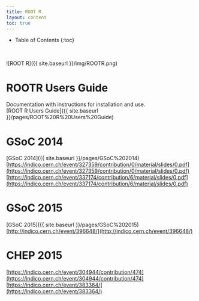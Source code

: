 ```yaml
---
title: ROOT R
layout: content
toc: true
---
```

* Table of Contents 
{:toc}
<br>

![ROOT R]({{ site.baseurl }}/img/ROOTR.png)


# ROOTR Users Guide
Documentation with instructions for installation and use. <br>
[ROOT R Users Guide]({{ site.baseurl }}/pages/ROOT%20R%20Users%20Guide)<br>


# GSoC 2014
[GSoC 2014]({{ site.baseurl }}/pages/GSoC%202014)<br>
[https://indico.cern.ch/event/327359/contribution/0/material/slides/0.pdf](https://indico.cern.ch/event/327359/contribution/0/material/slides/0.pdf)<br>
[https://indico.cern.ch/event/337174/contribution/6/material/slides/0.pdf](https://indico.cern.ch/event/337174/contribution/6/material/slides/0.pdf)<br>

# GSoC 2015
[GSoC 2015]({{ site.baseurl }}/pages/GSoC%202015)<br>
[http://indico.cern.ch/event/396648/](http://indico.cern.ch/event/396648/)<br>


# CHEP 2015
[https://indico.cern.ch/event/304944/contribution/474](https://indico.cern.ch/event/304944/contribution/474) <br>
[https://indico.cern.ch/event/383364/](https://indico.cern.ch/event/383364/)<br>

